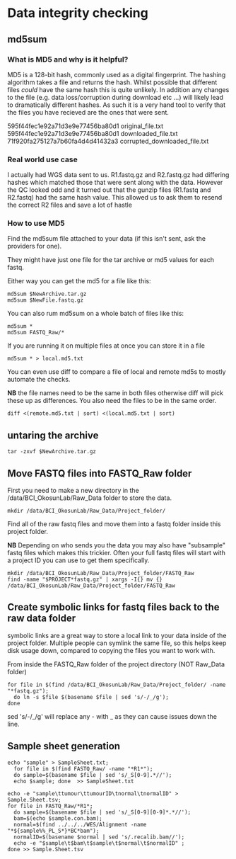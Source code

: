 # Data integrity checking

## md5sum

### What is MD5 and why is it helpful?

MD5 is a 128-bit hash, commonly used as a digital fingerprint. The hashing algorithm takes a file and returns the hash. Whilst possible that different files *could* have the same hash this is quite unlikely. In addition any changes to the file (e.g. data loss/corruption during download etc ...) will likely lead to dramatically different hashes. As such it is a very hand tool to verify that the files you have recieved are the ones that were sent.

595f44fec1e92a71d3e9e77456ba80d1 original_file.txt  
595f44fec1e92a71d3e9e77456ba80d1 downloaded_file.txt  
71f920fa275127a7b60fa4d4d41432a3 corrupted_downloaded_file.txt 

### Real world use case

I actually had WGS data sent to us. R1.fastq.gz and R2.fastq.gz had differing hashes which matched those that were sent along with the data. However the QC looked odd and it turned out that the gunzip files (R1.fastq and R2.fastq) had the same hash value. This allowed us to ask them to resend the correct R2 files and save a lot of hastle

### How to use MD5

Find the md5sum file attached to your data (if this isn't sent, ask the providers for one).

They might have just one file for the tar archive or md5 values for each fastq.

Either way you can get the md5 for a file like this:

```
md5sum $NewArchive.tar.gz
md5sum $NewFile.fastq.gz
```

You can also rum md5sum on a whole batch of files like this:

```
md5sum *
md5sum FASTQ_Raw/*
```

If you are running it on multiple files at once you can store it in a file

```
md5sum * > local.md5.txt
```

You can even use diff to compare a file of local and remote md5s to mostly automate the checks.

**NB** the file names need to be the same in both files otherwise diff will pick these up as differences. You also need the files to be in the same order. 

```
diff <(remote.md5.txt | sort) <(local.md5.txt | sort)
```

## untaring the archive

```
tar -zxvf $NewArchive.tar.gz
```


## Move FASTQ files into FASTQ_Raw folder

First you need to make a new directory in the /data/BCI_OkosunLab/Raw_Data folder to store the data.

```
mkdir /data/BCI_OkosunLab/Raw_Data/Project_folder/
```

Find all of the raw fastq files and move them into a fastq folder inside this project folder.

**NB** Depending on who sends you the data you may also have "subsample" fastq files which makes this trickier. Often your full fastq files will start with a project ID you can use to get them specifically. 

```
mkdir /data/BCI_OkosunLab/Raw_Data/Project_folder/FASTQ_Raw
find -name "$PROJECT*fastq.gz" | xargs -I{} mv {} /data/BCI_OkosunLab/Raw_Data/Project_folder/FASTQ_Raw
```

## Create symbolic links for fastq files back to the raw data folder

symbolic links are a great way to store a local link to your data inside of the project folder. Multiple people can symlink the same file, so this helps keep disk usage down, compared to copying the files you want to work with.

From inside the FASTQ_Raw folder of the project directory (NOT Raw_Data folder)

```
for file in $(find /data/BCI_OkosunLab/Raw_Data/Project_folder/ -name "*fastq.gz"); 
  do ln -s $file $(basename $file | sed 's/-/_/g');
done
```

sed 's/-/_/g' will replace any - with _ as they can cause issues down the line.

## Sample sheet generation

```
echo "sample" > SampleSheet.txt;
  for file in $(find FASTQ_Raw/ -name "*R1*");
  do sample=$(basename $file | sed 's/_S[0-9].*//');
  echo $sample; done  >> SampleSheet.txt
```


```
echo -e "sample\ttumour\ttumourID\tnormal\tnormalID" > Sample.Sheet.tsv;
for file in FASTQ_Raw/*R1*;
  do sample=$(basename $file | sed 's/_S[0-9][0-9]*.*//');
  bam=$(echo $sample.con.bam);
  normal=$(find ../../../WES/Alignment -name "*${sample%%_PL_S*}*BC*bam");
  normalID=$(basename $normal | sed 's/.recalib.bam//');
  echo -e "$sample\t$bam\t$sample\t$normal\t$normalID" ;
done >> Sample.Sheet.tsv
```
